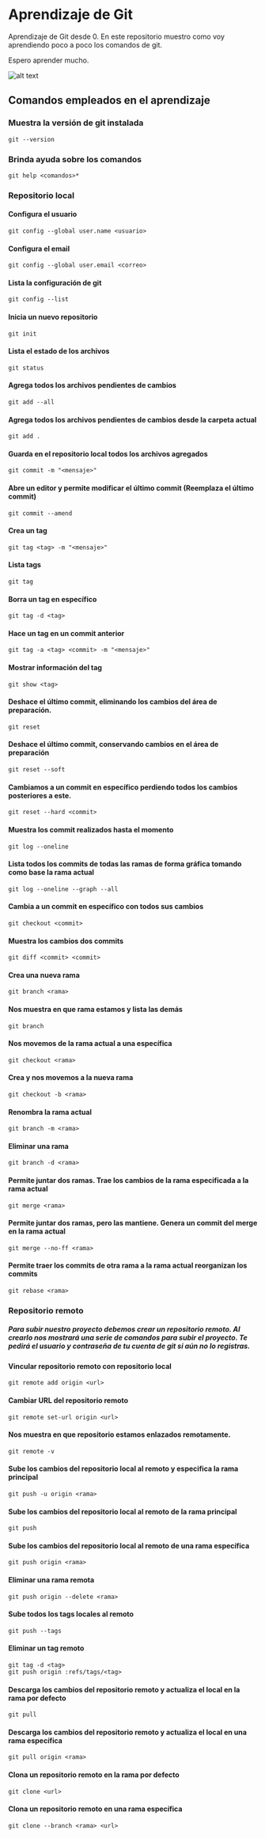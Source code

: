 # Aprendizaje de Git
Aprendizaje de Git desde 0.
En este repositorio muestro como voy aprendiendo poco a poco los comandos de git.

Espero aprender mucho.

![alt text](https://miro.medium.com/max/352/1*qR6xp69TZSS9Dv_ZBxTw1w.jpeg)

## Comandos empleados en el aprendizaje

### Muestra la versión de git instalada
```
git --version
```

### Brinda ayuda sobre los comandos
```
git help <comandos>*
```

### Repositorio local

#### Configura el usuario
```
git config --global user.name <usuario>
```

#### Configura el email
```
git config --global user.email <correo>
```

#### Lista la configuración de git
```
git config --list
```

#### Inicia un nuevo repositorio
```
git init
```

#### Lista el estado de los archivos
```
git status
```

####  Agrega todos los archivos pendientes de cambios
```
git add --all
```

####  Agrega todos los archivos pendientes de cambios desde la carpeta actual
```
git add .
```

#### Guarda en el repositorio local todos los archivos agregados
```
git commit -m "<mensaje>"
```

#### Abre un editor y permite modificar el último commit (Reemplaza el último commit)
```
git commit --amend
```

#### Crea un tag
```
git tag <tag> -m "<mensaje>"
```

#### Lista tags
```
git tag
```

#### Borra un tag en específico
```
git tag -d <tag>
```

#### Hace un tag en un commit anterior
```
git tag -a <tag> <commit> -m "<mensaje>"
```

#### Mostrar información del tag
```
git show <tag>
```

#### Deshace el último commit, eliminando los cambios del área de preparación.
```
git reset
```

#### Deshace el último commit, conservando cambios en el área de preparación
```
git reset --soft
```

#### Cambiamos a un commit en específico perdiendo todos los cambios posteriores a este.
```
git reset --hard <commit>
```

#### Muestra los commit realizados hasta el momento
```
git log --oneline
```

#### Lista todos los commits de todas las ramas de forma gráfica tomando como base la rama actual
```
git log --oneline --graph --all
```

#### Cambia a un commit en específico con todos sus cambios
```
git checkout <commit>
```

#### Muestra los cambios dos commits
```
git diff <commit> <commit>
```

#### Crea una nueva rama
```
git branch <rama>
```

#### Nos muestra en que rama estamos y lista las demás
```
git branch
```

####  Nos movemos de la rama actual a una específica
```
git checkout <rama>
```

#### Crea y nos movemos a la nueva rama
```
git checkout -b <rama>
```

#### Renombra la rama actual
```
git branch -m <rama>
```

#### Eliminar una rama
```
git branch -d <rama>
```

#### Permite juntar dos ramas. Trae los cambios de la rama especificada a la rama actual
```
git merge <rama>
```

#### Permite juntar dos ramas, pero las mantiene. Genera un commit del merge en la rama actual
```
git merge --no-ff <rama>
```

#### Permite traer los commits de otra rama a la rama actual reorganizan los commits
```
git rebase <rama>
```

### Repositorio remoto
##### Para subir nuestro proyecto debemos crear un repositorio remoto. Al crearlo nos mostrará una serie de comandos para subir el proyecto. Te pedirá el usuario y contraseña de tu cuenta de git si aún no lo registras.

#### Vincular repositorio remoto con repositorio local
```
git remote add origin <url>
```

#### Cambiar URL del repositorio remoto
```
git remote set-url origin <url>
```

#### Nos muestra en que repositorio estamos enlazados remotamente.
```
git remote -v
```

#### Sube los cambios del repositorio local al remoto y especifica la rama principal
```
git push -u origin <rama>
```

#### Sube los cambios del repositorio local al remoto de la rama principal
```
git push
```

#### Sube los cambios del repositorio local al remoto de una rama específica
```
git push origin <rama>
```

#### Eliminar una rama remota
```
git push origin --delete <rama>
```

#### Sube todos los tags locales al remoto
```
git push --tags
```

#### Eliminar un tag remoto
```
git tag -d <tag>
git push origin :refs/tags/<tag>
```

#### Descarga los cambios del repositorio remoto y actualiza el local en la rama por defecto
```
git pull
```

#### Descarga los cambios del repositorio remoto y actualiza el local en una rama específica
```
git pull origin <rama>
```

#### Clona un repositorio remoto en la rama por defecto
```
git clone <url>
```

#### Clona un repositorio remoto en una rama específica
```
git clone --branch <rama> <url>
```
